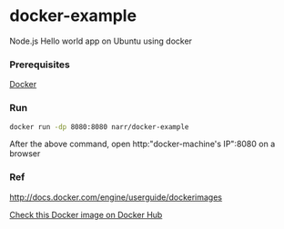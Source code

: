 # docker-example
Node.js Hello world app on Ubuntu using docker<br>

### Prerequisites
[Docker](http://docs.docker.com/mac/started)

### Run
```sh
docker run -dp 8080:8080 narr/docker-example
```
After the above command, open http:"docker-machine's IP":8080 on a browser

### Ref
http://docs.docker.com/engine/userguide/dockerimages

[Check this Docker image on Docker Hub](https://hub.docker.com/r/narr/docker-example)
